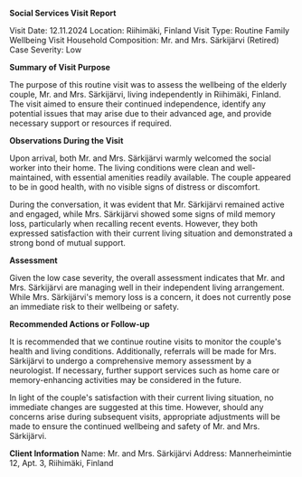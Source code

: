  **Social Services Visit Report**

Visit Date: 12.11.2024
Location: Riihimäki, Finland
Visit Type: Routine Family Wellbeing Visit
Household Composition: Mr. and Mrs. Särkijärvi (Retired)
Case Severity: Low

**Summary of Visit Purpose**

The purpose of this routine visit was to assess the wellbeing of the elderly couple, Mr. and Mrs. Särkijärvi, living independently in Riihimäki, Finland. The visit aimed to ensure their continued independence, identify any potential issues that may arise due to their advanced age, and provide necessary support or resources if required.

**Observations During the Visit**

Upon arrival, both Mr. and Mrs. Särkijärvi warmly welcomed the social worker into their home. The living conditions were clean and well-maintained, with essential amenities readily available. The couple appeared to be in good health, with no visible signs of distress or discomfort.

During the conversation, it was evident that Mr. Särkijärvi remained active and engaged, while Mrs. Särkijärvi showed some signs of mild memory loss, particularly when recalling recent events. However, they both expressed satisfaction with their current living situation and demonstrated a strong bond of mutual support.

**Assessment**

Given the low case severity, the overall assessment indicates that Mr. and Mrs. Särkijärvi are managing well in their independent living arrangement. While Mrs. Särkijärvi's memory loss is a concern, it does not currently pose an immediate risk to their wellbeing or safety.

**Recommended Actions or Follow-up**

It is recommended that we continue routine visits to monitor the couple's health and living conditions. Additionally, referrals will be made for Mrs. Särkijärvi to undergo a comprehensive memory assessment by a neurologist. If necessary, further support services such as home care or memory-enhancing activities may be considered in the future.

In light of the couple's satisfaction with their current living situation, no immediate changes are suggested at this time. However, should any concerns arise during subsequent visits, appropriate adjustments will be made to ensure the continued wellbeing and safety of Mr. and Mrs. Särkijärvi.

**Client Information**
Name: Mr. and Mrs. Särkijärvi
Address: Mannerheimintie 12, Apt. 3, Riihimäki, Finland